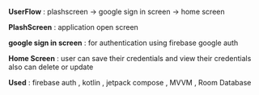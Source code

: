 **UserFlow** : plashscreen -> google sign in screen -> home screen



**PlashScreen** : application open screen

**google sign in screen** : for authentication using firebase google auth 
 
**Home Screen** : user can save their credentials and view their credentials also can delete or update



**Used** : firebase auth , kotlin , jetpack compose , MVVM , Room Database
